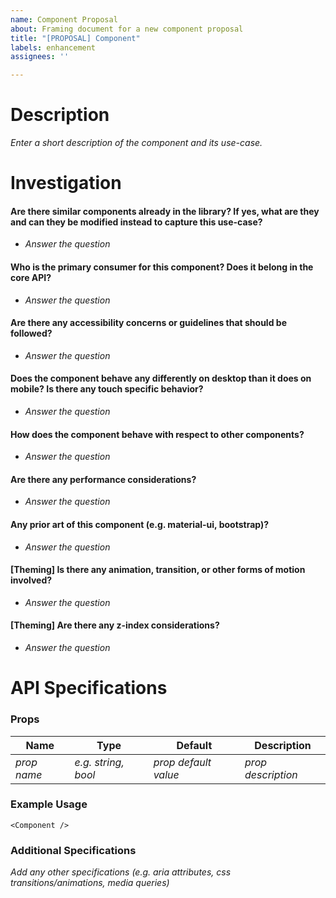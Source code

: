 ```yaml
---
name: Component Proposal
about: Framing document for a new component proposal
title: "[PROPOSAL] Component"
labels: enhancement
assignees: ''

---
```


Description
===========

*Enter a short description of the component and its use-case.*

Investigation
=============

#### Are there similar components already in the library? If yes, what are they and can they be modified instead to capture this use-case?

* *Answer the question*

#### Who is the primary consumer for this component? Does it belong in the core API?

* *Answer the question* 

#### Are there any accessibility concerns or guidelines that should be followed?

* *Answer the question* 

#### Does the component behave any differently on desktop than it does on mobile? Is there any touch specific behavior?

* *Answer the question* 

#### How does the component behave with respect to other components?

* *Answer the question* 

#### Are there any performance considerations?

* *Answer the question* 

#### Any prior art of this component (e.g. material-ui, bootstrap)?

* *Answer the question* 

#### [Theming] Is there any animation, transition, or other forms of motion involved?

* *Answer the question* 

#### [Theming] Are there any z-index considerations?

* *Answer the question* 

API Specifications
==================

### Props

| Name | Type | Default | Description |
| ---- | ---- | ------- | ----------- |
| *prop name* | *e.g. string, bool* | *prop default value* | *prop description* | 

### Example Usage

    <Component />

### Additional Specifications

*Add any other specifications (e.g. aria attributes, css transitions/animations, media queries)*
